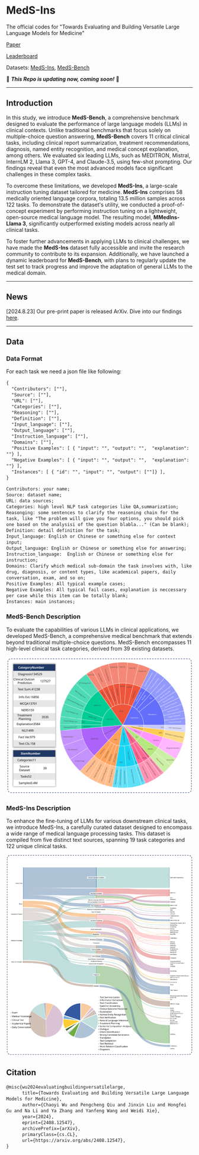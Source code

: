 # MedS-Ins
The official codes for "Towards Evaluating and Building Versatile Large Language Models for Medicine"

[Paper](https://arxiv.org/abs/2408.12547)

[Leaderboard](https://henrychur.github.io/MedS-Bench/)

Datasets: [MedS-Ins](https://huggingface.co/datasets/Henrychur/MedS-Ins), [MedS-Bench](https://huggingface.co/datasets/Henrychur/MedS-Bench)

:construction: **_This Repo is updating now, coming soon!_** :construction:

---

## Introduction

In this study, we introduce **MedS-Bench**, a comprehensive benchmark designed to evaluate the performance of large language models (LLMs) in clinical contexts. Unlike traditional benchmarks that focus solely on multiple-choice question answering, **MedS-Bench** covers 11 critical clinical tasks, including clinical report summarization, treatment recommendations, diagnosis, named entity recognition, and medical concept explanation, among others. We evaluated six leading LLMs, such as MEDITRON, Mistral, InternLM 2, Llama 3, GPT-4, and Claude-3.5, using few-shot prompting. Our findings reveal that even the most advanced models face significant challenges in these complex tasks.

To overcome these limitations, we developed **MedS-Ins**, a large-scale instruction tuning dataset tailored for medicine. **MedS-Ins** comprises 58 medically oriented language corpora, totaling 13.5 million samples across 122 tasks. To demonstrate the dataset's utility, we conducted a proof-of-concept experiment by performing instruction tuning on a lightweight, open-source medical language model. The resulting model, **MMedIns-Llama 3**, significantly outperformed existing models across nearly all clinical tasks.

To foster further advancements in applying LLMs to clinical challenges, we have made the **MedS-Ins** dataset fully accessible and invite the research community to contribute to its expansion. Additionally, we have launched a dynamic leaderboard for **MedS-Bench**, with plans to regularly update the test set to track progress and improve the adaptation of general LLMs to the medical domain.

---

## News

[2024.8.23] Our pre-print paper is released ArXiv. Dive into our findings [here](https://arxiv.org/abs/2408.12547).

---

## Data
### Data Format
For each task we need a json file like following:
```
{
  "Contributors": [""],
  "Source": [""],
  "URL": [""],
  "Categories": [""],
  "Reasoning": [""],
  "Definition": [""],
  "Input_language": [""], 
  "Output_language": [""],
  "Instruction_language": [""],  
  "Domains": [""],    
  "Positive Examples": [ { "input": "", "output": "",  "explanation": ""} ], 
  "Negative Examples": [ { "input": "", "output": "",  "explanation": ""} ],
  "Instances": [ { "id": "", "input": "", "output": [""]} ],
}
```

```
Contributors: your name;
Source: dataset name;
URL: data sources;
Categories: high level NLP task categories like QA,summarization;
Reasonging: some sentences to clarify the reasoning chain for the task, like "The problem will give you four options, you should pick one based on the analysisi of the question blabla..." (Can be blank);
Definition: detail definition for the task;
Input_language: English or Chinese or something else for context input;
Output_language: English or Chinese or something else for answering;
Instruction_language:  English or Chinese or something else for instruction;
Domains: Clarify which medical sub-domain the task involves with, like drug, diagnosis, or content types, like academical papers, daily conversation, exam, and so on;
Positive Examples: All typical example cases;
Negative Examples: All typical fail cases, explanation is neccessary per case while this item can be totally blank;
Instances: main instances;
```

### MedS-Bench Description
To evaluate the capabilities of various LLMs in clinical applications, we developed MedS-Bench, a comprehensive medical benchmark that extends beyond traditional multiple-choice questions. MedS-Bench encompasses 11 high-level clinical task categories, derived from 39 existing datasets.

<p align="center">
  <img src="assets/MedS-Bench.svg" alt="MedS-Bench Overview" title="MedS-Bench Overview" width="800"/>
</p>

### MedS-Ins Description
To enhance the fine-tuning of LLMs for various downstream clinical tasks, we introduce MedS-Ins, a carefully curated dataset designed to encompass a wide range of medical language processing tasks. This dataset is compiled from five distinct text sources, spanning 19 task categories and 122 unique clinical tasks.

<p align="center">
  <img src="assets/MedS-Ins.svg" alt="MedS-Ins Overview" title="MedS-Ins Overview" width="800"/>
</p>


## Citation
```
@misc{wu2024evaluatingbuildingversatilelarge,
      title={Towards Evaluating and Building Versatile Large Language Models for Medicine}, 
      author={Chaoyi Wu and Pengcheng Qiu and Jinxin Liu and Hongfei Gu and Na Li and Ya Zhang and Yanfeng Wang and Weidi Xie},
      year={2024},
      eprint={2408.12547},
      archivePrefix={arXiv},
      primaryClass={cs.CL},
      url={https://arxiv.org/abs/2408.12547}, 
}
```